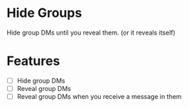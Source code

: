 # Hide Groups

Hide group DMs until you reveal them. (or it reveals itself)

# Features

- [ ] Hide group DMs
- [ ] Reveal group DMs
- [ ] Reveal group DMs when you receive a message in them
